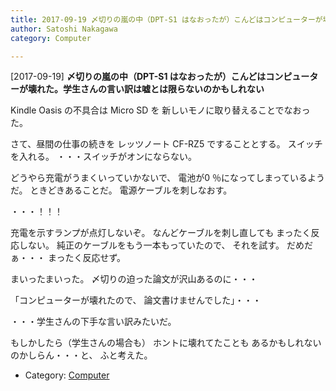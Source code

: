 ```yaml
---
title: 2017-09-19 〆切りの嵐の中（DPT-S1 はなおったが）こんどはコンピューターが壊れた。学生さんの言い訳は嘘とは限らないのかもしれない
author: Satoshi Nakagawa
category: Computer

---
```


[2017-09-19] **〆切りの嵐の中（DPT-S1 はなおったが）こんどはコンピューターが壊れた。学生さんの言い訳は嘘とは限らないのかもしれない** 

 Kindle Oasis の不具合は Micro SD を
新しいモノに取り替えることでなおった。

 さて、昼間の仕事の続きを
レッツノート CF-RZ5 ですることとする。
スイッチを入れる。
・・・スイッチがオンにならない。

 どうやら充電がうまくいっていかないで、
電池が0 ％になってしまっているようだ。
ときどきあることだ。
電源ケーブルを刺しなおす。

 ・・・！！！

 充電を示すランプが点灯しないぞ。
なんどケーブルを刺し直しても
まったく反応しない。
純正のケーブルをもう一本もっていたので、
それを試す。
だめだぁ・・・
まったく反応せず。

 まいったまいった。
〆切りの迫った論文が沢山あるのに・・・

 「コンピューターが壊れたので、
論文書けませんでした」・・・

 ・・・学生さんの下手な言い訳みたいだ。

 もしかしたら（学生さんの場合も）
ホントに壊れてたことも
あるかもしれないのかしらん・・・と、
ふと考えた。

- Category: [Computer](https://merapano.github.io/categories.html#Computer)

